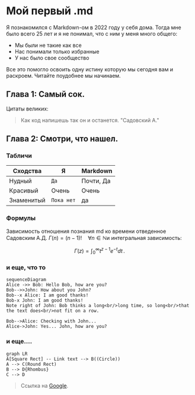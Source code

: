 # Мой первый .md

Я познакомился с Markdown-ом в 2022 году у себя дома. Тогда мне было всего 25 лет и я не понимал, что с ним у меня много общего:
* Мы были не такие как все
* Нас понимали только избранные 
* У нас было свое сообщество

Все это помогло освоить одну истину которую мы сегодня вам и раскроем. Читайте поудобнее мы начинаем.

Глава 1: Самый сок.
-----------------------
Цитаты великих:

>Как код напишешь так он и останется. "Садовский А."

## Глава 2: Смотри, что нашел.

### Табличи
|          Сходства      |Я|Markdown                         |
|----------------|-------------------------------|-----------------------------|
|Нудный|`Да`            |Почти, Да            |
|Красивый         |Очень           |Очень          |
|Знаменитый          |`Пока нет`|да|

### Формулы

Зависимость отношения познания md ко времени отведенное Садовским А.Д.    $\Gamma(n) = (n-1)!\quad\forall n\in\mathbb N$и интегральная зависимость:

$$
\Gamma(z) = \int_0^\infty t^{z-1}e^{-t}dt\,.
$$

### и еще, что то 
```mermaid
sequenceDiagram
Alice ->> Bob: Hello Bob, how are you?
Bob-->>John: How about you John?
Bob--x Alice: I am good thanks!
Bob-x John: I am good thanks!
Note right of John: Bob thinks a long<br/>long time, so long<br/>that the text does<br/>not fit on a row.

Bob-->Alice: Checking with John...
Alice->John: Yes... John, how are you?
```

### и еще....

```mermaid
graph LR
A[Square Rect] -- Link text --> B((Circle))
A --> C(Round Rect)
B --> D{Rhombus}
C --> D
```

> Ссылка на [Google](https://www.google.kz/).